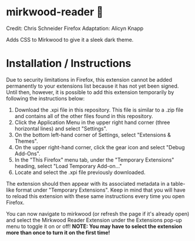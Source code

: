# mirkwood-reader 🌲
Credit: Chris Schneider
Firefox Adaptation: Alicyn Knapp

Adds CSS to Mirkwood to give it a sleek dark theme.

# Installation / Instructions
Due to security limitations in Firefox, this extension cannot be added permanently to your extensions list because it has not yet been signed. Until then, however, it is possible to add this extension temporarily by following the instructions below:
1. Download the .xpi file in this repository. This file is similar to a .zip file and contains all of the other files found in this repository.
2. Click the Application Menu in the upper right hand corner (three horizontal lines) and select "Settings".
3. On the bottom left-hand corner of Settings, select "Extensions & Themes".
4. On the upper right-hand corner, click the gear icon and select "Debug Add-Ons".
5. In the "This Firefox" menu tab, under the "Temporary Extensions" heading, select "Load Temporary Add-on..."
6. Locate and select the .xpi file previously downloaded.

The extension should then appear with its associated metadata in a table-like format under "Temporary Extensions". Keep in mind that you will have to reload this extension with these same instructions every time you open Firefox.

You can now navigate to mirkwood (or refresh the page if it's already open) and select the Mirkwood Reader Extension under the Extensions pop-up menu to toggle it on or off! **NOTE: You may have to select the extension more than once to turn it on the first time!**
